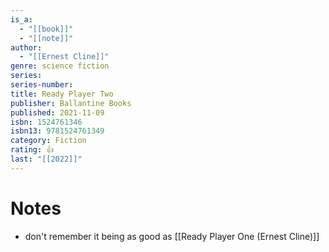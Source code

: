 ```yaml
---
is_a:
  - "[[book]]"
  - "[[note]]"
author:
  - "[[Ernest Cline]]"
genre: science fiction
series: 
series-number: 
title: Ready Player Two
publisher: Ballantine Books
published: 2021-11-09
isbn: 1524761346
isbn13: 9781524761349
category: Fiction
rating: 👍
last: "[[2022]]"
---
```

# Notes
- don't remember it being as good as [[Ready Player One (Ernest Cline)]]
